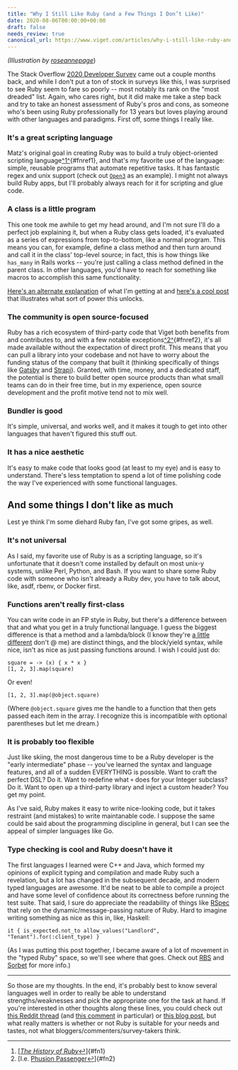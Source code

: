 ```yaml
---
title: "Why I Still Like Ruby (and a Few Things I Don’t Like)"
date: 2020-08-06T00:00:00+00:00
draft: false
needs_review: true
canonical_url: https://www.viget.com/articles/why-i-still-like-ruby-and-a-few-things-i-dont-like/
---
```


*(Illustration by
[roseannepage](https://www.deviantart.com/roseannepage/art/Groudon-Seat-500169718)*)

The Stack Overflow [2020 Developer
Survey](https://insights.stackoverflow.com/survey/2020#technology-most-loved-dreaded-and-wanted-languages-loved)
came out a couple months back, and while I don't put a ton of stock in
surveys like this, I was surprised to see Ruby seem to fare so poorly --
most notably its rank on the "most dreaded" list. Again, who cares
right, but it did make me take a step back and try to take an honest
assessment of Ruby's pros and cons, as someone who's been using Ruby
professionally for 13 years but loves playing around with other
languages and paradigms. First off, some things I really like.

### It's a great scripting language

Matz's original goal in creating Ruby was to build a truly
object-oriented scripting language[^1^](#fn1){#fnref1}, and that's my
favorite use of the language: simple, reusable programs that automate
repetitive tasks. It has fantastic regex and unix support (check out
[`Open3`](https://docs.ruby-lang.org/en/2.0.0/Open3.html) as an
example). I might not always build Ruby apps, but I'll probably always
reach for it for scripting and glue code.

### A class is a little program

This one took me awhile to get my head around, and I'm not sure I'll do
a perfect job explaining it, but when a Ruby class gets loaded, it's
evaluated as a series of expressions from top-to-bottom, like a normal
program. This means you can, for example, define a class method and then
turn around and call it in the class' top-level source; in fact, this is
how things like `has_many` in Rails works -- you're just calling a class
method defined in the parent class. In other languages, you'd have to
reach for something like macros to accomplish this same functionality.

[Here's an alternate
explanation](https://mufid.github.io/blog/2016/ruby-class-evaluation/)
of what I'm getting at and [here's a cool
post](https://dev.to/baweaver/decorating-ruby-part-two-method-added-decoration-48mj)
that illustrates what sort of power this unlocks.

### The community is open source-focused

Ruby has a rich ecosystem of third-party code that Viget both benefits
from and contributes to, and with a few notable
exceptions[^2^](#fn2){#fnref2}, it's all made available without the
expectation of direct profit. This means that you can pull a library
into your codebase and not have to worry about the funding status of the
company that built it (thinking specifically of things like
[Gatsby](https://www.gatsbyjs.org/) and [Strapi](https://strapi.io/)).
Granted, with time, money, and a dedicated staff, the potential is there
to build better open source products than what small teams can do in
their free time, but in my experience, open source development and the
profit motive tend not to mix well.

### Bundler is good

It's simple, universal, and works well, and it makes it tough to get
into other languages that haven't figured this stuff out.

### It has a nice aesthetic

It's easy to make code that looks good (at least to my eye) and is easy
to understand. There's less temptation to spend a lot of time polishing
code the way I've experienced with some functional languages.

## And some things I don't like as much

Lest ye think I'm some diehard Ruby fan, I've got some gripes, as well.

### It's not universal

As I said, my favorite use of Ruby is as a scripting language, so it's
unfortunate that it doesn't come installed by default on most unix-y
systems, unlike Perl, Python, and Bash. If you want to share some Ruby
code with someone who isn't already a Ruby dev, you have to talk about,
like, asdf, rbenv, or Docker first.

### Functions aren't really first-class

You can write code in an FP style in Ruby, but there's a difference
between that and what you get in a truly functional language. I guess
the biggest difference is that a method and a lambda/block (I know
they're [a little
different](https://yehudakatz.com/2012/01/10/javascript-needs-blocks/)
don't @ me) are distinct things, and the block/yield syntax, while nice,
isn't as nice as just passing functions around. I wish I could just do:

    square = -> (x) { x * x }
    [1, 2, 3].map(square)

Or even!

    [1, 2, 3].map(@object.square)

(Where `@object.square` gives me the handle to a function that then gets
passed each item in the array. I recognize this is incompatible with
optional parentheses but let me dream.)

### It is probably too flexible

Just like skiing, the most dangerous time to be a Ruby developer is the
"early intermediate" phase -- you've learned the syntax and language
features, and all of a sudden EVERYTHING is possible. Want to craft the
perfect DSL? Do it. Want to redefine what `+` does for your Integer
subclass? Do it. Want to open up a third-party library and inject a
custom header? You get my point.

As I've said, Ruby makes it easy to write nice-looking code, but it
takes restraint (and mistakes) to write maintanable code. I suppose the
same could be said about the programming discipline in general, but I
can see the appeal of simpler languages like Go.

### Type checking is cool and Ruby doesn't have it

The first languages I learned were C++ and Java, which formed my
opinions of explicit typing and compilation and made Ruby such a
revelation, but a lot has changed in the subsequent decade, and modern
typed languages are awesome. It'd be neat to be able to compile a
project and have some level of confidence about its correctness before
running the test suite. That said, I sure do appreciate the readability
of things like [RSpec](https://rspec.info/) that rely on the
dynamic/message-passing nature of Ruby. Hard to imagine writing
something as nice as this in, like, Haskell:

    it { is_expected.not_to allow_values("Landlord", "Tenant").for(:client_type) }

(As I was putting this post together, I became aware of a lot of
movement in the "typed Ruby" space, so we'll see where that goes. Check
out
[RBS](https://developer.squareup.com/blog/the-state-of-ruby-3-typing/)
and [Sorbet](https://sorbet.org/) for more info.)

------------------------------------------------------------------------

So those are my thoughts. In the end, it's probably best to know several
languages well in order to really be able to understand
strengths/weaknesses and pick the appropriate one for the task at hand.
If you're interested in other thoughts along these lines, you could
check out [this Reddit
thread](https://www.reddit.com/r/ruby/comments/hpta1o/i_am_tired_of_hearing_that_ruby_is_fine/)
(and [this
comment](https://www.reddit.com/r/ruby/comments/hpta1o/i_am_tired_of_hearing_that_ruby_is_fine/fxvfzgo/)
in particular) or [this blog
post](http://codefol.io/posts/when-should-you-not-use-rails/), but what
really matters is whether or not Ruby is suitable for your needs and
tastes, not what bloggers/commenters/survey-takers think.

------------------------------------------------------------------------

1.  [[*The History of
    Ruby*](https://www.sitepoint.com/history-ruby/)[↩](#fnref1)]{#fn1}
2.  [I.e. [Phusion
    Passenger](https://www.phusionpassenger.com/)[↩](#fnref2)]{#fn2}
